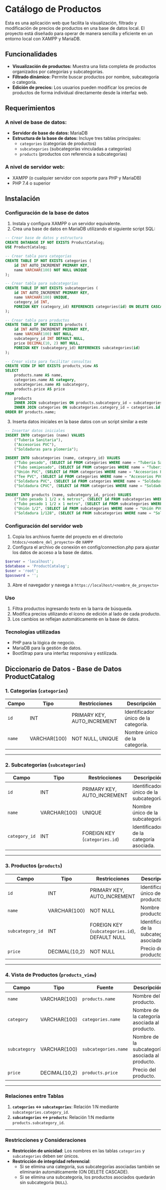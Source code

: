 # Catálogo de Productos

Esta es una aplicación web que facilita la visualización, filtrado y modificación de precios de productos en una base de datos local. El proyecto está diseñado para operar de manera sencilla y eficiente en un entorno local con XAMPP y MariaDB.

## Funcionalidades

- **Visualización de productos:** Muestra una lista completa de productos organizados por categorías y subcategorías.
- **Filtrado dinámico:** Permite buscar productos por nombre, subcategoría o categoría.
- **Edición de precios:** Los usuarios pueden modificar los precios de productos de forma individual directamente desde la interfaz web.

## Requerimientos

### A nivel de base de datos:

- **Servidor de base de datos:** MariaDB
- **Estructura de la base de datos:** Incluye tres tablas principales:
  - `categories` (categorías de productos)
  - `subcategories` (subcategorías vinculadas a categorías)
  - `products` (productos con referencia a subcategorías)

### A nivel de servidor web:

- XAMPP (o cualquier servidor con soporte para PHP y MariaDB)
- PHP 7.4 o superior

## Instalación

### Configuración de la base de datos

1. Instala y configura XAMPP o un servidor equivalente.
2. Crea una base de datos en MariaDB utilizando el siguiente script SQL:

```sql
-- Crear base de datos y estructura
CREATE DATABASE IF NOT EXISTS ProductCatalog;
USE ProductCatalog;

-- Crear tabla para categorías
CREATE TABLE IF NOT EXISTS categories (
    id INT AUTO_INCREMENT PRIMARY KEY,
    name VARCHAR(100) NOT NULL UNIQUE
);

-- Crear tabla para subcategorías
CREATE TABLE IF NOT EXISTS subcategories (
    id INT AUTO_INCREMENT PRIMARY KEY,
    name VARCHAR(100) UNIQUE,
    category_id INT,
    FOREIGN KEY (category_id) REFERENCES categories(id) ON DELETE CASCADE
);

-- Crear tabla para productos
CREATE TABLE IF NOT EXISTS products (
    id INT AUTO_INCREMENT PRIMARY KEY,
    name VARCHAR(100) NOT NULL,
    subcategory_id INT DEFAULT NULL,
    price DECIMAL(10, 2) NOT NULL,
    FOREIGN KEY (subcategory_id) REFERENCES subcategories(id)
);

-- Crear vista para facilitar consultas
CREATE VIEW IF NOT EXISTS products_view AS
SELECT 
    products.name AS name,
    categories.name AS category,
    subcategories.name AS subcategory,
    products.price AS price
FROM 
    products
    INNER JOIN subcategories ON products.subcategory_id = subcategories.id
    INNER JOIN categories ON subcategories.category_id = categories.id
ORDER BY products.name;
```

3. Inserta datos iniciales en la base datos con un script similar a este

```sql
-- Insertar datos iniciales
INSERT INTO categories (name) VALUES
    ("Tuberia Sanitaria"),
    ("Accesorios PVC"),
    ("Soldaduras para plomería");

INSERT INTO subcategories (name, category_id) VALUES
    ("Tubo pesado", (SELECT id FROM categories WHERE name = "Tuberia Sanitaria")),
    ("Tubo semipesado", (SELECT id FROM categories WHERE name = "Tuberia Sanitaria")),
    ("Unión PVC", (SELECT id FROM categories WHERE name = "Accesorios PVC")),
    ("Tee PVC", (SELECT id FROM categories WHERE name = "Accesorios PVC")),
    ("Soldadura PVC", (SELECT id FROM categories WHERE name = "Soldaduras para plomería")),
    ("Soldadura CPVC", (SELECT id FROM categories WHERE name = "Soldaduras para plomería"));

INSERT INTO products (name, subcategory_id, price) VALUES
    ("Tubo pesado 1 1/2 x 6 metros", (SELECT id FROM subcategories WHERE name = "Tubo pesado"), 27500),
    ("Tubo pesado 1 1/2 x 1 metro", (SELECT id FROM subcategories WHERE name = "Tubo pesado"), 5600),
    ("Unión 1/2", (SELECT id FROM subcategories WHERE name = "Unión PVC"), 900),
    ("Soldadura 1/128", (SELECT id FROM subcategories WHERE name = "Soldadura PVC"), 6500);
```

### Configuración del servidor web

1. Copia los archivos fuente del proyecto en el directorio `htdocs/<nombre_del_proyecto>` de `XAMPP`
2. Configura el archivo de conexión en config/connection.php para ajustar los datos de acceso a la base de datos.
```php
$server = 'localhost';
$database = 'ProductCatalog';
$user = 'root';
$password = '';
```
3. Abre el navegador y navega a `https://localhost/<nombre_de_proyecto>`

### Uso

1. Filtra productos ingresando texto en la barra de búsqueda.
2. Modifica precios utilizando el ícono de edición al lado de cada producto.
3. Los cambios se reflejan automáticamente en la base de datos.

### Tecnologías utilizadas

* PHP para la lógica de negocio.
* MariaDB para la gestión de datos.
* BootStrap para una interfaz responsiva y estilizada.


## Diccionario de Datos - Base de Datos ProductCatalog

### 1. **Categorías** (`categories`)
| Campo      | Tipo          | Restricciones                 | Descripción                                  |
|------------|---------------|-------------------------------|----------------------------------------------|
| `id`       | INT           | PRIMARY KEY, AUTO_INCREMENT   | Identificador único de la categoría.        |
| `name`     | VARCHAR(100)  | NOT NULL, UNIQUE              | Nombre único de la categoría.               |

---

### 2. **Subcategorías** (`subcategories`)
| Campo          | Tipo          | Restricciones                 | Descripción                                      |
|----------------|---------------|-------------------------------|--------------------------------------------------|
| `id`           | INT           | PRIMARY KEY, AUTO_INCREMENT   | Identificador único de la subcategoría.         |
| `name`         | VARCHAR(100)  | UNIQUE                        | Nombre único de la subcategoría.                |
| `category_id`  | INT           | FOREIGN KEY (`categories.id`) | Identificador de la categoría asociada.         |

---

### 3. **Productos** (`products`)
| Campo             | Tipo          | Restricciones                 | Descripción                                  |
|-------------------|---------------|-------------------------------|----------------------------------------------|
| `id`              | INT           | PRIMARY KEY, AUTO_INCREMENT   | Identificador único del producto.           |
| `name`            | VARCHAR(100)  | NOT NULL                      | Nombre del producto.                        |
| `subcategory_id`  | INT           | FOREIGN KEY (`subcategories.id`), DEFAULT NULL | Identificador de la subcategoría asociada. |
| `price`           | DECIMAL(10,2) | NOT NULL                      | Precio del producto.                        |

---

### 4. **Vista de Productos** (`products_view`)
| Campo          | Tipo          | Fuente                       | Descripción                                      |
|----------------|---------------|------------------------------|--------------------------------------------------|
| `name`         | VARCHAR(100)  | `products.name`              | Nombre del producto.                            |
| `category`     | VARCHAR(100)  | `categories.name`            | Nombre de la categoría asociada al producto.    |
| `subcategory`  | VARCHAR(100)  | `subcategories.name`         | Nombre de la subcategoría asociada al producto. |
| `price`        | DECIMAL(10,2) | `products.price`             | Precio del producto.                            |

---

### Relaciones entre Tablas
1. **`categories` ↔ `subcategories`**: Relación 1:N mediante `subcategories.category_id`.
2. **`subcategories` ↔ `products`**: Relación 1:N mediante `products.subcategory_id`.

---

### Restricciones y Consideraciones
- **Restricción de unicidad**: Los nombres en las tablas `categories` y `subcategories` deben ser únicos.
- **Restricción de integridad referencial**: 
  - Si se elimina una categoría, sus subcategorías asociadas también se eliminarán automáticamente (ON DELETE CASCADE).
  - Si se elimina una subcategoría, los productos asociados quedarán sin subcategoría (`NULL`).


